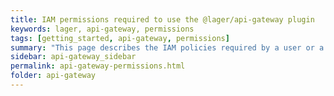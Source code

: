 ```yaml
---
title: IAM permissions required to use the @lager/api-gateway plugin
keywords: lager, api-gateway, permissions
tags: [getting_started, api-gateway, permissions]
summary: "This page describes the IAM policies required by a user or a role that execute AWS functionalities from @lager/api-gateway"
sidebar: api-gateway_sidebar
permalink: api-gateway-permissions.html
folder: api-gateway
---
```


